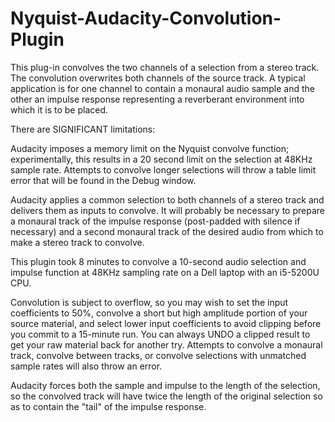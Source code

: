 # Nyquist-Audacity-Convolution-Plugin

This plug-in convolves the two channels of a selection from a stereo track.  The convolution overwrites both channels of the source  track.  A typical application is for one channel to contain a monaural audio sample and the other an impulse response representing a reverberant environment into which it is to be placed.

There are SIGNIFICANT limitations:

Audacity imposes a memory limit on the Nyquist convolve function; experimentally, this results in a 20 second limit on the selection at 48KHz sample rate.  Attempts to convolve longer selections will throw a table limit error that will be found in the Debug window.

Audacity applies a common selection to both channels of a stereo track and delivers them as inputs to convolve. It will probably be necessary to prepare a monaural track of the impulse response (post-padded with silence if necessary) and a second monaural track of the desired audio from which to make a stereo track to convolve.

This plugin took 8 minutes to convolve a 10-second audio selection and impulse function at 48KHz sampling rate on a Dell laptop with an i5-5200U CPU.

Convolution is subject to overflow, so you may wish to set the input coefficients to 50%, convolve a short but high amplitude portion of your source material, and select lower input coefficients to avoid clipping before you commit to a 15-minute run. You can always UNDO a clipped result to get your raw material back for another try.  Attempts to convolve a monaural track, convolve between tracks, or convolve selections with unmatched sample rates will also throw an error.

Audacity forces both the sample and impulse to the length of the selection, so the convolved track will have twice the length of the original selection so as to contain the "tail" of the impulse response. 
